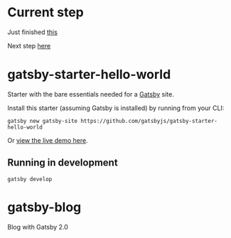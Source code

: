# Current step 

Just finished [this](https://egghead.io/lessons/gatsby-add-a-list-of-posts-to-a-gatsby-blog-with-a-graphql-page-query)

Next step [here](https://egghead.io/lessons/gatsby-build-gatsby-page-slugs-dynamically-from-markdown-with-gatsby-node-js)

# gatsby-starter-hello-world
Starter with the bare essentials needed for a [Gatsby](https://www.gatsbyjs.org/) site.

Install this starter (assuming Gatsby is installed) by running from your CLI:
```
gatsby new gatsby-site https://github.com/gatsbyjs/gatsby-starter-hello-world
```

Or [view the live demo here](https://gatsby-starter-hello-world-demo.netlify.com/).

## Running in development
`gatsby develop`
# gatsby-blog
Blog with Gatsby 2.0
